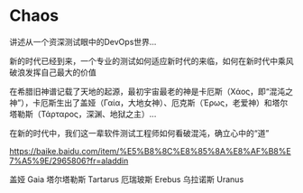 # Chaos
讲述从一个资深测试眼中的DevOps世界...

新的时代已经到来，一个专业的测试如何适应新时代的来临，如何在新时代中乘风破浪发挥自己最大的价值

在希腊旧神谱记载了天地的起源，最初宇宙最老的神是卡厄斯（Χάος，即“混沌之神”），卡厄斯生出了盖娅（Γαία，大地女神）、厄克斯（Έρως，老爱神）和塔尔塔勒斯（Τάρταρος，深渊、地狱之主）...

在新的时代中，我们这一辈软件测试工程师如何看破混沌，确立心中的“道”


https://baike.baidu.com/item/%E5%B8%8C%E8%85%8A%E8%AF%B8%E7%A5%9E/2965806?fr=aladdin

盖娅 Gaia
塔尔塔勒斯  Tartarus
厄瑞玻斯 Erebus
乌拉诺斯 Uranus
